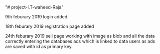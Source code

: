 "# project-I.T-waheed-Raja" 

9th feburary 2019 login added.

18th feburary 2019 registration page added

24th feburary 2019 sell page working with image as blob and all the data correctly entering the databases ads which is linked to data users as ads are saved with id as primary key.